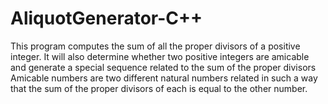 # AliquotGenerator-C++
This program computes the sum of all the proper divisors  of a positive integer.
It will also determine whether two positive integers are amicable and generate a
special sequence related to the sum of the proper divisors
Amicable numbers are two different natural numbers related in such a way that the sum of the proper divisors of each is equal to the other number.
